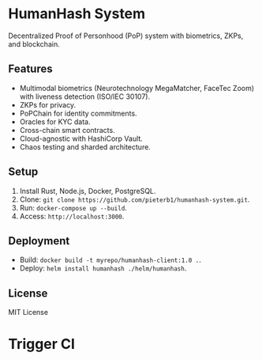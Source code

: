 # HumanHash System
Decentralized Proof of Personhood (PoP) system with biometrics, ZKPs, and blockchain.

## Features
- Multimodal biometrics (Neurotechnology MegaMatcher, FaceTec Zoom) with liveness detection (ISO/IEC 30107).
- ZKPs for privacy.
- PoPChain for identity commitments.
- Oracles for KYC data.
- Cross-chain smart contracts.
- Cloud-agnostic with HashiCorp Vault.
- Chaos testing and sharded architecture.

## Setup
1. Install Rust, Node.js, Docker, PostgreSQL.
2. Clone: `git clone https://github.com/pieterb1/humanhash-system.git`.
3. Run: `docker-compose up --build`.
4. Access: `http://localhost:3000`.

## Deployment
- Build: `docker build -t myrepo/humanhash-client:1.0 .`.
- Deploy: `helm install humanhash ./helm/humanhash`.

## License
MIT License
# Trigger CI
